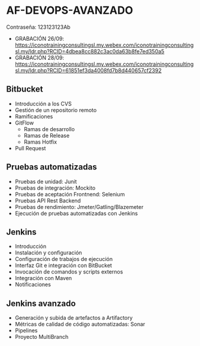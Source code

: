 # AF-DEVOPS-AVANZADO

Contraseña: 123123123Ab

- GRABACIÓN 26/09: https://iconotrainingconsultingsl.my.webex.com/iconotrainingconsultingsl.my/ldr.php?RCID=4dbea8cc882c3ac0da63b8fe7ed350a5
- GRABACIÓN 28/09: https://iconotrainingconsultingsl.my.webex.com/iconotrainingconsultingsl.my/ldr.php?RCID=61851ef3da4008fd7b8d440657cf2392
  
## Bitbucket

  - Introducción a los CVS
  - Gestión de un repositorio remoto
  - Ramificaciones
  - GitFlow
    - Ramas de desarrollo
    - Ramas de Release
    - Ramas Hotfix
  - Pull Request

## Pruebas automatizadas

  - Pruebas de unidad: Junit
  - Pruebas de integración: Mockito
  - Pruebas de aceptación Frontnend: Selenium
  - Pruebas API Rest Backend
  - Pruebas de rendimiento: Jmeter/Gatling/Blazemeter
  - Ejecución de pruebas automatizadas con Jenkins

## Jenkins

  - Introducción
  - Instalación y configuración
  - Configuración de trabajos de ejecución
  - Interfaz Git e integración con BitBucket
  - Invocación de comandos y scripts externos
  - Integración con Maven
  - Notificaciones
    
## Jenkins avanzado

  - Generación y subida de artefactos a Artifactory
  - Métricas de calidad de código automatizadas: Sonar
  - Pipelines
  - Proyecto MultiBranch
